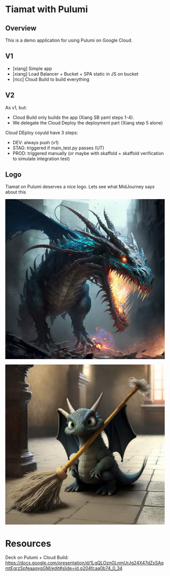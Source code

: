 # Tiamat with Pulumi

## Overview

This is a demo application for using Pulumi on Google Cloud.




## V1 


* [xiang] Simple app
* [xiang] Load Balancer + Bucket + SPA static in JS on bucket
* [ricc] Cloud Build to build everything


## V2

As v1, but:

* Cloud Build only builds the app (Xiang SB yaml steps 1-4).
* We delegate the Cloud Deploy the deployment part (Xiang step 5 alone)
  
Cloud DEploy coyuld have 3 steps:

* DEV: always push (v1)
* STAG: triggered if main_test.py passes (UT)
* PROD: triggered manually (or maybe with skaffold + skaffold verification to simulate integration test)


## Logo

Tiamat on Pulumi deserves a nice logo. Lets see what MidJourney says about this

![image](doc/Tiamat_dragon_in_sci-fi_context.png)

![image](doc/five-headed_dragon_sweeiping_the_floor_with_a_broom.png)

# Resources

Deck on Pulumi + Cloud Build: https://docs.google.com/presentation/d/1LgQLOznGLnmUrJg24X47dZsSAqmtEgrzSpfeaaqygGM/edit#slide=id.g204fcaa0b74_0_34